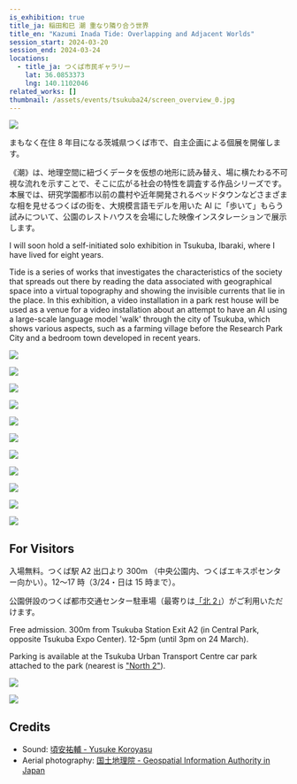 ```yaml
---
is_exhibition: true
title_ja: 稲田和巳 潮 重なり隣り合う世界
title_en: "Kazumi Inada Tide: Overlapping and Adjacent Worlds"
session_start: 2024-03-20
session_end: 2024-03-24
locations:
  - title_ja: つくば市民ギャラリー
    lat: 36.0853373
    lng: 140.1102046
related_works: []
thumbnail: /assets/events/tsukuba24/screen_overview_0.jpg
---
```


![](/assets/events/tsukuba24/screen_overview_0.jpg)

まもなく在住 8 年目になる茨城県つくば市で、自主企画による個展を開催します。

《潮》は、地理空間に紐づくデータを仮想の地形に読み替え、場に横たわる不可視な流れを示すことで、そこに広がる社会の特性を調査する作品シリーズです。本展では、研究学園都市以前の農村や近年開発されるベッドタウンなどさまざまな相を見せるつくばの街を、大規模言語モデルを用いた AI に「歩いて」もらう試みについて、公園のレストハウスを会場にした映像インスタレーションで展示します。

I will soon hold a self-initiated solo exhibition in Tsukuba, Ibaraki, where I have lived for eight years.

Tide is a series of works that investigates the characteristics of the society that spreads out there by reading the data associated with geographical space into a virtual topography and showing the invisible currents that lie in the place. In this exhibition, a video installation in a park rest house will be used as a venue for a video installation about an attempt to have an AI using a large-scale language model 'walk' through the city of Tsukuba, which shows various aspects, such as a farming village before the Research Park City and a bedroom town developed in recent years.

![](/assets/events/tsukuba24/visual_16-9.jpg)

![](/assets/events/tsukuba24/screen_front.jpg)

![](/assets/events/tsukuba24/overview_wide_0.jpg)

![](/assets/events/tsukuba24/screen_zoom_0.jpg)

![](/assets/events/tsukuba24/screen_zoom_1.jpg)

![](/assets/events/tsukuba24/terrain_1.jpg)

![](/assets/events/tsukuba24/overview_wide_1.jpg)

![](/assets/events/tsukuba24/terrain_0.jpg)

![](/assets/events/tsukuba24/topo_0.jpg)

![](/assets/events/tsukuba24/switch_0.jpg)

![](/assets/events/tsukuba24/topo_1.jpg)

## For Visitors

入場無料。つくば駅 A2 出口より 300m （中央公園内、つくばエキスポセンター向かい）。12〜17 時（3/24・日は 15 時まで）。

公園併設のつくば都市交通センター駐車場（最寄りは[「北 2」](https://www.tutc.or.jp/carparking/n02/)）がご利用いただけます。

Free admission. 300m from Tsukuba Station Exit A2 (in Central Park, opposite Tsukuba Expo Center). 12-5pm (until 3pm on 24 March).

Parking is available at the Tsukuba Urban Transport Centre car park attached to the park (nearest is ["North 2"](https://www.tutc.or.jp/carparking/n02/)).

![](/assets/events/tsukuba24/title_0.jpg)

![](/assets/events/tsukuba24/entrance_0.jpg)

## Credits

- Sound: [頃安祐輔 - Yusuke Koroyasu](https://www.koroyu.com/)
- Aerial photography: [国土地理院 - Geospatial Information Authority in Japan](https://maps.gsi.go.jp/development/ichiran.html)
